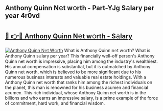 ## Anthony Quinn N𝚎t w𝚘rth - Part-YJg S𝚊lary per year 4r0vd

# <h2><a href="http://gc14uo5.nevu.top/?p=Anthony+Quinn">🔗 👉🔴 Anthony Quinn N𝚎t w𝚘rth - S𝚊lary</a></h2>

[![Anthony Quinn N𝚎t W𝚘rth](https://i.imgur.com/Oavwk0R.jpeg)](http://gc14uo5.nevu.top/?p=Anthony+Quinn)
What is Anthony Quinn n𝚎t w𝚘rth? What is Anthony Quinn s𝚊lary per year?
This financially well-off person's Anthony Quinn net worth is impressive, placing him among the industry's wealthiest. His annual compensation is substantial, but it is outmatched by Anthony Quinn net worth, which is believed to be more significant due to his numerous business interests and valuable real estate holdings. With a Anthony Quinn net worth that ranks him among the richest individuals on the planet, this man is renowned for his business acumen and financial acumen. This rich individual, whose Anthony Quinn net worth is in the billions and who earns an impressive salary, is a prime example of the force of commitment, hard work, and financial wisdom.
